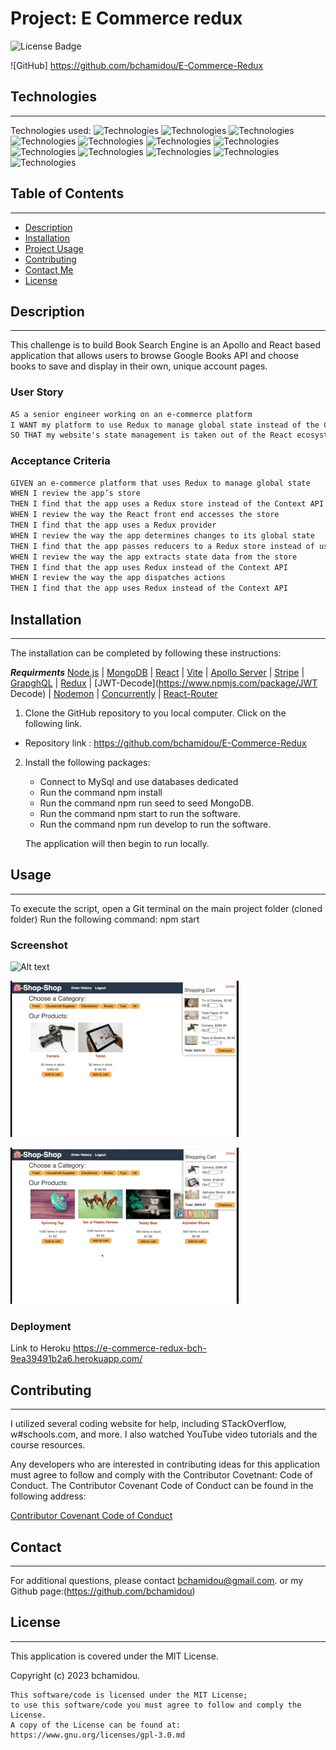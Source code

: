 
# Project: E Commerce redux

![License Badge](https://img.shields.io/badge/License-MIT%20License-blue)

![GitHub]
https://github.com/bchamidou/E-Commerce-Redux
  
## Technologies
***
Technologies used: 
![Technologies](https://img.shields.io/badge/-Git-F05032?logo=Git&logoColor=white)
![Technologies](https://img.shields.io/badge/-JavaScript-007396?logo=JavaScript&logoColor=white)
![Technologies](https://img.shields.io/badge/-Node.js-339933?logo=Node.js&logoColor=white)
![Technologies](https://img.shields.io/badge/-npm-CB3837?logo=npm&logoColor=white)
![Technologies](https://img.shields.io/badge/-MongoDB-4479A1?logo=MongoDB&logoColor=white)
![Technologies](https://img.shields.io/badge/-Mongoose-4479A1?logo=Mongoose&logoColor=white) 
![Technologies](https://img.shields.io/badge/-React-4479A1?logo=React&logoColor=white) 
![Technologies](https://img.shields.io/badge/-Vite-4479A1?logo=Vite&logoColor=white)
![Technologies](https://img.shields.io/badge/-ApolloServer-4479A1?logo=ApolloServer&logoColor=white)
![Technologies](https://img.shields.io/badge/-Stripe-4479A1?logo=Stripe&logoColor=white)
![Technologies](https://img.shields.io/badge/-GrapghQL-4479A1?logo=GrapghQL&logoColor=white)
![Technologies](https://img.shields.io/badge/-Redux-4479A1?logo=Redux&logoColor=white)


## Table of Contents
***
- [Description](#description)
- [Installation](#installation)
- [Project Usage](#usage) 
- [Contributing](#contributing) 
- [Contact Me](#contact)
- [License](#license)

## Description
*** 

This challenge is to build Book Search Engine is an Apollo and React based application that allows users to browse Google Books API and choose books to save and display in their own, unique account pages.
 
### User Story

```md
AS a senior engineer working on an e-commerce platform
I WANT my platform to use Redux to manage global state instead of the Context API
SO THAT my website's state management is taken out of the React ecosystem
```

### Acceptance Criteria

```md
GIVEN an e-commerce platform that uses Redux to manage global state
WHEN I review the app’s store
THEN I find that the app uses a Redux store instead of the Context API
WHEN I review the way the React front end accesses the store
THEN I find that the app uses a Redux provider
WHEN I review the way the app determines changes to its global state
THEN I find that the app passes reducers to a Redux store instead of using the Context API
WHEN I review the way the app extracts state data from the store
THEN I find that the app uses Redux instead of the Context API
WHEN I review the way the app dispatches actions
THEN I find that the app uses Redux instead of the Context API
```

## Installation
***

The installation can be completed by following these instructions:

***Requirments***
[Node.js](https://nodejs.org/en/) | [MongoDB](https://www.npmjs.com/package/Mongoose) | [React](https://www.npmjs.com/package/React) | [Vite](https://www.npmjs.com/package/Vite) | [Apollo Server](https://www.npmjs.com/package/appollo) | [Stripe](https://www.npmjs.com/package/Stripe) | [GrapghQL](https://www.npmjs.com/package/GrapghQL) | [Redux](https://www.npmjs.com/package/Redux) | [JWT-Decode](https://www.npmjs.com/package/JWT Decode) | [Nodemon](https://www.npmjs.com/package/Nodemon) | [Concurrently](https://www.npmjs.com/package/Concurrently) | [React-Router](https://www.npmjs.com/package/React-Router)

1. Clone the GitHub repository to you local computer. Click on the following link.
* Repository link : https://github.com/bchamidou/E-Commerce-Redux

2. Install the following packages:
    - Connect to MySql and use databases dedicated
    - Run the command npm install   
    - Run the command npm run seed to seed MongoDB.
    - Run the command npm start to run the software.
    - Run the command npm run develop to run the software.
    
    The application will then begin to run locally.

## Usage 
***
To execute the script, open a Git terminal on the main project folder (cloned folder) Run the following command: npm start

### Screenshot 

![Alt text](<assets/img/E-Commerce-redux 1.gif>)

![Alt text](<assets/img/E-Commerce-redux 2.gif>)

![Alt text](<assets/img/E-Commerce-redux 3.gif>)

### Deployment

Link to Heroku
https://e-commerce-redux-bch-9ea39491b2a6.herokuapp.com/
    
## Contributing
***

I  utilized several coding website for help, including STackOverflow, w#schools.com, and more. I also watched YouTube video tutorials and the course resources.

Any developers who are interested in contributing ideas for this application must agree to follow and comply with the Contributor Covetnant: Code of Conduct.
The Contributor Covenant Code of Conduct can be found in the following address:

[Contributor Covenant Code of Conduct](https://www.contributor-covenant.org/version/2/0/code_of_conduct/code_of_conduct.md/)
    
## Contact
***

For additional questions, please contact bchamidou@gmail.com.
or my Github page:(https://github.com/bchamidou)

## License
***

This application is covered under the MIT License.

Copyright (c) 2023 bchamidou.

    This software/code is licensed under the MIT License; 
    to use this software/code you must agree to follow and comply the License.
    A copy of the License can be found at: https://www.gnu.org/licenses/gpl-3.0.md 

